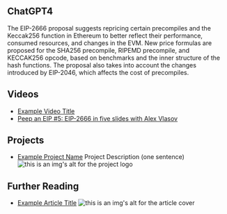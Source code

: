 ## ChatGPT4

The EIP-2666 proposal suggests repricing certain precompiles and the Keccak256 function in Ethereum to better reflect their performance, consumed resources, and changes in the EVM. New price formulas are proposed for the SHA256 precompile, RIPEMD precompile, and KECCAK256 opcode, based on benchmarks and the inner structure of the hash functions. The proposal also takes into account the changes introduced by EIP-2046, which affects the cost of precompiles.

## Videos

- [Example Video Title](https://www.youtube.com/watch?v=TDGq4aeevgY)
- [Peep an EIP #5: EIP-2666 in five slides with Alex Vlasov](https://www.youtube.com/watch?v=aGxe5XneLFo&list=PL4cwHXAawZxqu0PKKyMzG_3BJV_xZTi1F&index=108)

## Projects

- [Example Project Name](https://xxxx.xxx/xxxxx) Project Description (one sentence) ![this is an img's alt for the project logo](https://xxxx.xxx/project-logo.xxx)

## Further Reading

- [Example Article Title](https://xxxx.xxx/xxxxx) ![this is an img's alt for the article cover](https://xxxx.xxx/article-cover.xxx)
